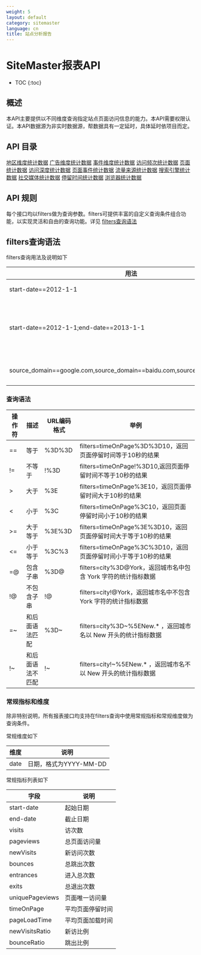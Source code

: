 ```yaml
---
weight: 5
layout: default
category: sitemaster
language: cn
title: 站点分析报告
---
```


# SiteMaster报表API

* TOC
{:toc}

## 概述

本API主要提供以不同维度查询指定站点页面访问信息的能力。本API需要权限认证。本API数据源为非实时数据源，帮数据具有一定延时，具体延时依项目而定。

## API 目录

[地区维度统计数据](/doc/sitemaster/v1/cn/site_report_region.html)
[广告维度统计数据](/doc/sitemaster/v1/cn/site_report_ad.html)
[事件维度统计数据](/doc/sitemaster/v1/cn/site_report_event.html)
[访问频次统计数据](/doc/sitemaster/v1/cn/site_report_freq.html)
[页面统计数据](/doc/sitemaster/v1/cn/site_report_page.html)
[访问深度统计数据](/doc/sitemaster/v1/cn/site_report_page_depth.html)
[页面事件统计数据](/doc/sitemaster/v1/cn/site_report_page_event.html)
[流量来源统计数据](/doc/sitemaster/v1/cn/site_report_referral.html)
[搜索引擎统计数据](/doc/sitemaster/v1/cn/site_report_search.html)
[社交媒体统计数据](/doc/sitemaster/v1/cn/site_report_social.html)
[停留时间统计数据](/doc/sitemaster/v1/cn/site_report_staytime.html)
[浏览器统计数据](/doc/sitemaster/v1/cn/site_report_ua.html)

## API 规则

每个接口均以filters做为查询参数。filters可提供丰富的自定义查询条件组合功能，以实现灵活和自由的查询功能。详见 [filters查询语法](#filters查询语法)

## filters查询语法

filters查询用法及说明如下


| 用法                                                                       | 说明                                                                                                  |
|----------------------------------------------------------------------------|-------------------------------------------------------------------------------------------------------|
| start-date==2012-1-1                                                        | 指定start-date查询条件“等于”2012-1-1                                                                   |
| start-date==2012-1-1;end-date==2013-1-1                                     | 指定start-date“等于”2012-1-1，“且”end-date“等于”2013-1-1。该条件指定查询2012-1-1至2013-1-1间的统计数据 |
| source_domain==google.com,source_domain==baidu.com,source_domain=apple.com | 指定来源域名为google.com“或 ”baidu.com“或”apple.com                                                   |

### 查询语法

| 操作符 | 描述             | URL编码格式 | 举例                                                         |
|--------|------------------|-------------|--------------------------------------------------------------|
| ==     | 等于             | %3D%3D      | filters=timeOnPage%3D%3D10，返回页面停留时间等于10秒的结果     |
| !=     | 不等于           | !%3D        | filters=timeOnPage!%3D10,返回页面停留时间不等于10秒的结果      |
| >      | 大于             | %3E         | filters=timeOnPage%3E10，返回页面停留时间大于10秒的结果        |
| <      | 小于             | %3C         | filters=timeOnPage%3C10，返回页面停留时间小于10秒的结果        |
| >=     | 大于等于         | %3E%3D      | filters=timeOnPage%3E%3D10，返回页面停留时间大于等于10秒的结果 |
| <=     | 小于等于         | %3C%3       | filters=timeOnPage%3C%3D10，返回页面停留时间小于等于10秒的结果 |
| =@     | 包含子串         | %3D@        | filters=city%3D@York，返回城市名中包含 York 字符的统计指标数据 |
| !@     | 不包含子串       | !@          | filters=city!@York，返回城市名中不包含 York 字符的统计指标数据 |
| =~     | 和后面语法匹配   | %3D~        | filters=city%3D~%5ENew.* ，返回城市名以 New 开头的统计指标数据 |
| !~     | 和后面语法不匹配 | !~          | filters=city!~%5ENew.* ，返回城市名不以 New 开头的统计指标数据 |


### 常规指标和维度

除非特别说明，所有报表接口均支持在filters查询中使用常规指标和常规维度做为查询条件。

常规维度如下


| 维度 | 说明                   |
|------|------------------------|
| date | 日期，格式为YYYY-MM-DD |


常规指标列表如下

| 字段            | 说明             |
|-----------------|------------------|
| start-date      | 起始日期         |
| end-date        | 截止日期         |
| visits          | 访次数           |
| pageviews       | 总页面访问量     |
| newVisits       | 新访问次数       |
| bounces         | 总跳出次数       |
| entrances       | 进入总次数       |
| exits           | 总退出次数       |
| uniquePageviews | 页面唯一访问量   |
| timeOnPage      | 平均页面停留时间 |
| pageLoadTime    | 平均页面加载时间 |
| newVisitsRatio  | 新访比例         |
| bounceRatio     | 跳出比例         |
